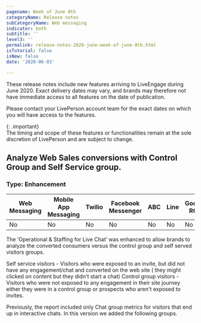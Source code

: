 ```yaml
---
pagename: Week of June 8th
categoryName: Release notes
subCategoryName: Web messaging
indicator: both
subtitle: ''
level3: ''
permalink: release-notes-2020-june-week-of-june-8th.html
isTutorial: false
isNew: false
date: '2020-06-03'

---
```


These release notes include new features arriving to LiveEngage during June 2020. Exact delivery dates may vary, and brands may therefore not have immediate access to all features on the date of publication.

Please contact your LivePerson account team for the exact dates on which you will have access to the features.

{: .important}  
The timing and scope of these features or functionalities remain at the sole discretion of LivePerson and are subject to change.

## Analyze Web Sales conversions with Control Group and Self Service group. 
### Type: Enhancement 

<div class="tablecontainer">
<table class="releasenotes">
<thead>
<tr class="categoryrow">
<th>Web Messaging</th>
<th>Mobile App Messaging</th>
<th>Twilio</th>
<th>Facebook Messenger</th>
<th>ABC</th>
<th>Line</th>
<th>Google RCS</th>
<th>Google My Business</th>
<th>WhatsApp Business</th>
<th>CM</th>
<th>WeChat</th>
<th>Chat</th>
</tr>
</thead>
<tbody>
<tr>
<td>No</td>
<td>No</td>
<td>No</td>
<td>No</td>
<td>No</td>
<td>No</td>
<td>No</td>
<td>No</td>
<td>No</td>
<td>No</td>
<td>No</td>
<td>Yes</td>
</tr>
</tbody>
</table>
</div>

The ‘Operational & Staffing for Live Chat’ was enhanced to allow brands to analyze the converted consumers versus the control group and self served visitors groups.

Self service visitors -  Visitors who were exposed to an invite, but did not have any engagement/chat  and converted on the web site ( they might clicked on content but they didn't start a chat)
Control group visitors -  Visitors who were not exposed to any engagement in their site journey either they were in a control group or prospects who aren't exposed to invites.

Previously,  the report  included only Chat group metrics for visitors that end up in interactive chats. In this version we added the following groups.
